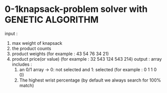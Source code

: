 # 0-1knapsack-problem solver with GENETIC ALGORITHM

input : 
1. max weight of knapsack
2. the product counts
3. product weights (for example : 43 54 76 34 21)
4. product price(or value) (for example : 32 543 124 543 214)
output : 
array includes : 
      1. an 0/1 array -> 0: not selected and 1: selected (for example : 0 1 1 0 0) 
      2. The highest wrist percentage (by default we always search for 100% match)
